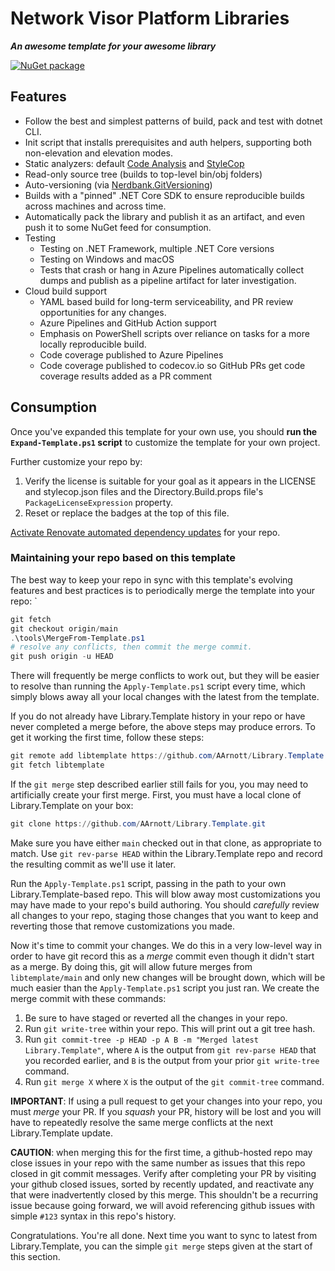 # Network Visor Platform Libraries

***An awesome template for your awesome library***

[![NuGet package](https://img.shields.io/nuget/v/NetworkVisor.Platform.svg)](https://nuget.org/packages/NetworkVisor.Platform)


## Features

* Follow the best and simplest patterns of build, pack and test with dotnet CLI.
* Init script that installs prerequisites and auth helpers, supporting both non-elevation and elevation modes.
* Static analyzers: default [Code Analysis](https://docs.microsoft.com/dotnet/fundamentals/code-analysis/overview) and [StyleCop](https://github.com/DotNetAnalyzers/StyleCopAnalyzers)
* Read-only source tree (builds to top-level bin/obj folders)
* Auto-versioning (via [Nerdbank.GitVersioning](https://github.com/dotnet/nerdbank.gitversioning))
* Builds with a "pinned" .NET Core SDK to ensure reproducible builds across machines and across time.
* Automatically pack the library and publish it as an artifact, and even push it to some NuGet feed for consumption.
* Testing
  * Testing on .NET Framework, multiple .NET Core versions
  * Testing on Windows and macOS
  * Tests that crash or hang in Azure Pipelines automatically collect dumps and publish as a pipeline artifact for later investigation.
* Cloud build support
  * YAML based build for long-term serviceability, and PR review opportunities for any changes.
  * Azure Pipelines and GitHub Action support
  * Emphasis on PowerShell scripts over reliance on tasks for a more locally reproducible build.
  * Code coverage published to Azure Pipelines
  * Code coverage published to codecov.io so GitHub PRs get code coverage results added as a PR comment

## Consumption

Once you've expanded this template for your own use, you should **run the `Expand-Template.ps1` script** to customize the template for your own project.

Further customize your repo by:

1. Verify the license is suitable for your goal as it appears in the LICENSE and stylecop.json files and the Directory.Build.props file's `PackageLicenseExpression` property.
1. Reset or replace the badges at the top of this file.

[Activate Renovate automated dependency updates](https://docs.renovatebot.com/getting-started/installing-onboarding/) for your repo.

### Maintaining your repo based on this template

The best way to keep your repo in sync with this template's evolving features and best practices is to periodically merge the template into your repo:
`
```ps1
git fetch
git checkout origin/main
.\tools\MergeFrom-Template.ps1
# resolve any conflicts, then commit the merge commit.
git push origin -u HEAD
```

There will frequently be merge conflicts to work out, but they will be easier to resolve than running the `Apply-Template.ps1` script every time, which simply blows away all your local changes with the latest from the template.

If you do not already have Library.Template history in your repo or have never completed a merge before, the above steps may produce errors.
To get it working the first time, follow these steps:

```ps1
git remote add libtemplate https://github.com/AArnott/Library.Template.git
git fetch libtemplate
```

If the `git merge` step described earlier still fails for you, you may need to artificially create your first merge.
First, you must have a local clone of Library.Template on your box:

```ps1
git clone https://github.com/AArnott/Library.Template.git
```

Make sure you have either `main` checked out in that clone, as appropriate to match.
Use `git rev-parse HEAD` within the Library.Template repo and record the resulting commit as we'll use it later.

Run the `Apply-Template.ps1` script, passing in the path to your own Library.Template-based repo. This will blow away most customizations you may have made to your repo's build authoring. You should *carefully* review all changes to your repo, staging those changes that you want to keep and reverting those that remove customizations you made.

Now it's time to commit your changes. We do this in a very low-level way in order to have git record this as a *merge* commit even though it didn't start as a merge.
By doing this, git will allow future merges from `libtemplate/main` and only new changes will be brought down, which will be much easier than the `Apply-Template.ps1` script you just ran.
We create the merge commit with these commands:

1. Be sure to have staged or reverted all the changes in your repo.
1. Run `git write-tree` within your repo. This will print out a git tree hash.
1. Run `git commit-tree -p HEAD -p A B -m "Merged latest Library.Template"`, where `A` is the output from `git rev-parse HEAD` that you recorded earlier, and `B` is the output from your prior `git write-tree` command.
1. Run `git merge X` where `X` is the output of the `git commit-tree` command.

**IMPORTANT**: If using a pull request to get your changes into your repo, you must *merge* your PR. If you *squash* your PR, history will be lost and you will have to repeatedly resolve the same merge conflicts at the next Library.Template update.

**CAUTION**: when merging this for the first time, a github-hosted repo may close issues in your repo with the same number as issues that this repo closed in git commit messages.
Verify after completing your PR by visiting your github closed issues, sorted by recently updated, and reactivate any that were inadvertently closed by this merge.
This shouldn't be a recurring issue because going forward, we will avoid referencing github issues with simple `#123` syntax in this repo's history.

Congratulations. You're all done.
Next time you want to sync to latest from Library.Template, you can the simple `git merge` steps given at the start of this section.
